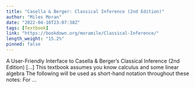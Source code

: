 ```yaml
---
title: "Casella & Berger: Classical Inference (2nd Edition)"
author: "Miles Moran"
date: "2022-04-10T23:07:38Z"
tags: [Textbook]
link: "https://bookdown.org/moramile/Classical-Inference/"
length_weight: "15.2%"
pinned: false
---
```


A User-Friendly Interface to Casella & Berger’s Classical Inference (2nd Edition) [...] This textbook assumes you know calculus and some linear algebra The following will be used as short-hand notation throughout these notes: For ...
